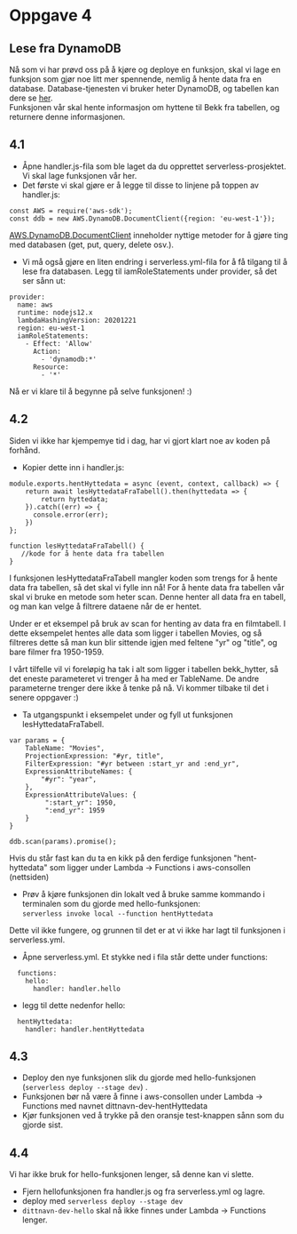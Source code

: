 # Oppgave 4

## Lese fra DynamoDB


Nå som vi har prøvd oss på å kjøre og deploye en funksjon, skal vi lage en funksjon som gjør noe litt mer spennende, nemlig å hente data fra en database. Database-tjenesten vi bruker heter DynamoDB, og tabellen kan dere se [her](https://eu-west-1.console.aws.amazon.com/dynamodb/home?region=eu-west-1#tables:selected=bekk_hytter;tab=items).  
Funksjonen vår skal hente informasjon om hyttene til Bekk fra tabellen, og returnere denne informasjonen.

## 4.1

- Åpne handler.js-fila som ble laget da du opprettet serverless-prosjektet. Vi skal lage funksjonen vår her.
- Det første vi skal gjøre er å legge til disse to linjene på toppen av handler.js:

```
const AWS = require('aws-sdk');
const ddb = new AWS.DynamoDB.DocumentClient({region: 'eu-west-1'});
```

[AWS.DynamoDB.DocumentClient](https://docs.aws.amazon.com/AWSJavaScriptSDK/latest/AWS/DynamoDB/DocumentClient.html) inneholder nyttige metoder for å gjøre ting med databasen (get, put, query, delete osv.).


- Vi må også gjøre en liten endring i serverless.yml-fila for å få tilgang til å lese fra databasen. Legg til iamRoleStatements under provider, så det ser sånn ut:

```
provider:
  name: aws
  runtime: nodejs12.x
  lambdaHashingVersion: 20201221
  region: eu-west-1
  iamRoleStatements:
    - Effect: 'Allow'
      Action:
        - 'dynamodb:*'
      Resource:
        - '*'
```
  
  
Nå er vi klare til å begynne på selve funksjonen! :) 


## 4.2
Siden vi ikke har kjempemye tid i dag, har vi gjort klart noe av koden på forhånd.

- Kopier dette inn i handler.js:

```
module.exports.hentHyttedata = async (event, context, callback) => {
    return await lesHyttedataFraTabell().then(hyttedata => {
        return hyttedata;
    }).catch((err) => {
      console.error(err);
    })  
};

function lesHyttedataFraTabell() {
   //kode for å hente data fra tabellen 
}  
```
  
I funksjonen lesHyttedataFraTabell mangler koden som trengs for å hente data fra tabellen, så det skal vi fylle inn nå! For å hente data fra tabellen vår skal vi bruke en metode som heter scan. Denne henter all data fra en tabell, og man kan velge å filtrere dataene når de er hentet.

Under er et eksempel på bruk av scan for henting av data fra en filmtabell. 
I dette eksempelet hentes alle data som ligger i tabellen Movies, og så filtreres dette så man kun blir sittende igjen med feltene "yr" og "title", og bare filmer fra 1950-1959.

I vårt tilfelle vil vi foreløpig ha tak i alt som ligger i tabellen bekk_hytter, så det eneste parameteret vi trenger å ha med er TableName. De andre parameterne trenger dere ikke å tenke på nå. Vi kommer tilbake til det i senere oppgaver :) 

- Ta utgangspunkt i eksempelet under og fyll ut funksjonen lesHyttedataFraTabell.

```
var params = {
    TableName: "Movies",
    ProjectionExpression: "#yr, title",
    FilterExpression: "#yr between :start_yr and :end_yr",
    ExpressionAttributeNames: {
        "#yr": "year",
    },
    ExpressionAttributeValues: {
         ":start_yr": 1950,
         ":end_yr": 1959 
    }
}

ddb.scan(params).promise();

```

Hvis du står fast kan du ta en kikk på den ferdige funksjonen "hent-hyttedata" som ligger under Lambda -> Functions i aws-consollen (nettsiden)

- Prøv å kjøre funksjonen din lokalt ved å bruke samme kommando i terminalen som du gjorde med hello-funksjonen:  
`serverless invoke local --function hentHyttedata`

Dette vil ikke fungere, og grunnen til det er at vi ikke har lagt til funksjonen i serverless.yml.

- Åpne serverless.yml. Et stykke ned i fila står dette under functions:
```
  functions:
    hello:
      handler: handler.hello
```
- legg til dette nedenfor hello:
```
  hentHyttedata:
    handler: handler.hentHyttedata
```

## 4.3

- Deploy den nye funksjonen slik du gjorde med hello-funksjonen (`serverless deploy --stage dev`) .  
- Funksjonen bør nå være å finne i aws-consollen under Lambda -> Functions med navnet dittnavn-dev-hentHyttedata
- Kjør funksjonen ved å trykke på den oransje test-knappen sånn som du gjorde sist.


## 4.4

Vi har ikke bruk for hello-funksjonen lenger, så denne kan vi slette.

- Fjern hellofunksjonen fra handler.js og fra serverless.yml og lagre.
- deploy med `serverless deploy --stage dev`
- `dittnavn-dev-hello` skal nå ikke finnes under Lambda -> Functions lenger.
